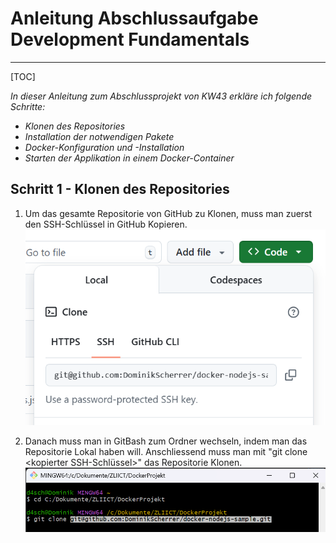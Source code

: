 # Anleitung Abschlussaufgabe Development Fundamentals
---
[TOC]

*In dieser Anleitung zum Abschlussprojekt von KW43 erkläre ich folgende Schritte:*
* *Klonen des Repositories*
* *Installation der notwendigen Pakete*
* *Docker-Konfiguration und -Installation*
* *Starten der Applikation in einem Docker-Container*

## Schritt 1 - Klonen des Repositories
1. Um das gesamte Repositorie von GitHub zu Klonen, muss man zuerst den SSH-Schlüssel in GitHub Kopieren.
![Screenshot SSH-Kopie](Images/SSH.png)

2. Danach muss man in GitBash zum Ordner wechseln, indem man das Repositorie Lokal haben will. Anschliessend muss man mit "git clone <kopierter SSH-Schlüssel>" das Repositorie Klonen.
![GitBash Befehele](Images/GitBash.png)
